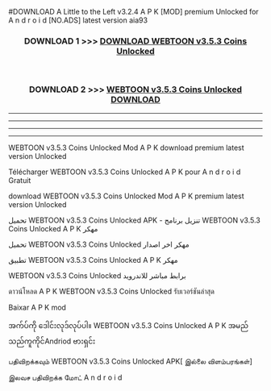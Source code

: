 #DOWNLOAD A Little to the Left v3.2.4 A P K [MOD] premium Unlocked for A n d r o i d [NO.ADS] latest version aia93 



<div align="center">

<h3>DOWNLOAD 1 >>> <a href="https://getmod1.web.app/?judule=Btd Battles">DOWNLOAD WEBTOON v3.5.3 Coins Unlocked   </a></h3><br>

<h3>DOWNLOAD 2 >>> <a href="https://getmod1.web.app/?judule=Btd Battles">WEBTOON v3.5.3 Coins Unlocked    DOWNLOAD </a></h3>

</div>


----------------------------------------------------------

----------------------------------------------------------

----------------------------------------------------------

----------------------------------------------------------


WEBTOON v3.5.3 Coins Unlocked    Mod A P K download premium latest version Unlocked

Télécharger WEBTOON v3.5.3 Coins Unlocked    A P K pour A n d r o i d Gratuit

download WEBTOON v3.5.3 Coins Unlocked    Mod A P K premium latest version Unlocked

تحميل WEBTOON v3.5.3 Coins Unlocked    APK - تنزيل برنامج WEBTOON v3.5.3 Coins Unlocked    A P K مهكر

تحميل WEBTOON v3.5.3 Coins Unlocked    مهكر اخر اصدار

تطبيق WEBTOON v3.5.3 Coins Unlocked    A P K مهكر

WEBTOON v3.5.3 Coins Unlocked    برابط مباشر للاندرويد

ดาวน์โหลด A P K WEBTOON v3.5.3 Coins Unlocked    รับเวอร์ชันล่าสุด

Baixar A P K mod

အက်ပ်ကို ဒေါင်းလုဒ်လုပ်ပါ။ WEBTOON v3.5.3 Coins Unlocked    A P K အမည်သည်ကူကိုင်Andriod ဗားရှင်း

பதிவிறக்கவும் WEBTOON v3.5.3 Coins Unlocked    APK[ இல்லை விளம்பரங்கள்] 
 
இலவச பதிவிறக்க மோட் A n d r o i d



